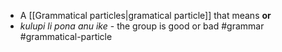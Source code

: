 - A [[Grammatical particles|gramatical particle]] that means **or**
- *kulupi li pona anu ike* - the group is good or bad
#grammar
#grammatical-particle

